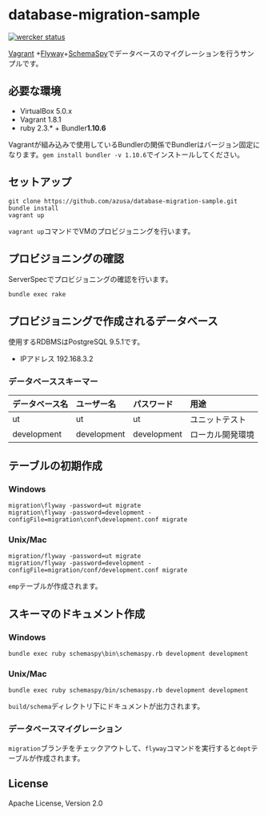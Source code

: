 # database-migration-sample

[![wercker status](https://app.wercker.com/status/80f25e6e7d0a999b70bea9241ebafe6e/s/master "wercker status")](https://app.wercker.com/project/bykey/80f25e6e7d0a999b70bea9241ebafe6e)

[Vagrant](https://www.vagrantup.com/) +[Flyway](https://flywaydb.org/)+[SchemaSpy](http://schemaspy.sourceforge.net/)でデータベースのマイグレーションを行うサンプルです。

## 必要な環境
* VirtualBox 5.0.x
* Vagrant 1.8.1
* ruby 2.3.* + Bundler**1.10.6**

Vagrantが組み込みで使用しているBundlerの関係でBundlerはバージョン固定になります。`gem install bundler -v 1.10.6`でインストールしてください。

## セットアップ
```
git clone https://github.com/azusa/database-migration-sample.git
bundle install
vagrant up
```

`vagrant up`コマンドでVMのプロビジョニングを行います。

## プロビジョニングの確認

ServerSpecでプロビジョニングの確認を行います。

```
bundle exec rake
```

## プロビジョニングで作成されるデータベース

使用するRDBMSはPostgreSQL 9.5.1です。

* IPアドレス 192.168.3.2

### データベーススキーマー

| データベース名 | ユーザー名 | パスワード | 用途           |
|:---------------|:-----------|:-----------|:---------------|
| ut             |ut          |ut          |ユニットテスト  |
| development    |development |development |ローカル開発環境|

## テーブルの初期作成
### Windows
```
migration\flyway -password=ut migrate
migration\flyway -password=development -configFile=migration\conf\development.conf migrate
```
### Unix/Mac
```
migration/flyway -password=ut migrate
migration/flyway -password=development -configFile=migration/conf/development.conf migrate
```

`emp`テーブルが作成されます。

## スキーマのドキュメント作成
### Windows
```
bundle exec ruby schemaspy\bin\schemaspy.rb development development
```

### Unix/Mac
```
bundle exec ruby schemaspy/bin/schemaspy.rb development development
```

`build/schema`ディレクトリ下にドキュメントが出力されます。

### データベースマイグレーション

`migration`ブランチをチェックアウトして、`flyway`コマンドを実行すると`dept`テーブルが作成されます。

## License

Apache License, Version 2.0

